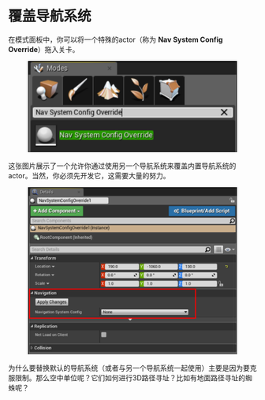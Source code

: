 # 覆盖导航系统

在模式面板中，你可以将一个特殊的actor（称为 **Nav System Config Override**）拖入关卡。

<figure><img src="../../../.gitbook/assets/image (221).png" alt=""><figcaption></figcaption></figure>

这张图片展示了一个允许你通过使用另一个导航系统来覆盖内置导航系统的actor。当然，你必须先开发它，这需要大量的努力。

<figure><img src="../../../.gitbook/assets/image (222).png" alt=""><figcaption></figcaption></figure>

为什么要替换默认的导航系统（或者与另一个导航系统一起使用）主要是因为要克服限制。那么空中单位呢？它们如何进行3D路径寻址？比如有地面路径寻址的蜘蛛呢？

